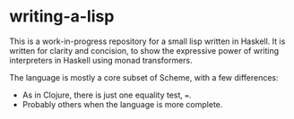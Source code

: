 # writing-a-lisp

This is a work-in-progress repository for a small lisp written in Haskell. It is written for clarity and concision, to show the expressive power of writing interpreters in Haskell using monad transformers.

The language is mostly a core subset of Scheme, with a few differences:

- As in Clojure, there is just one equality test, `=`.
- Probably others when the language is more complete.